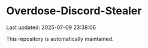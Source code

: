 # Overdose-Discord-Stealer

Last updated: 2025-07-09 23:38:06

This repository is automatically maintained.
